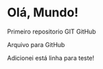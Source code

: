 # Olá, Mundo!
 Primeiro repositorio GIT GitHub

 Arquivo para GitHub

Adicionei está linha para teste!
